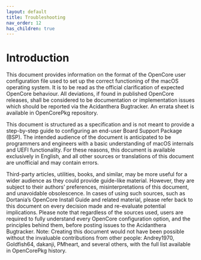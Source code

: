 ```yaml
---
layout: default
title: Troubleshooting
nav_order: 12
has_children: true
---
```


# Introduction

This document provides information on the format of the OpenCore user configuration file used to set up the correct functioning of the macOS operating system. It is to be read as the official clarification of expected OpenCore behaviour. All deviations, if found in published OpenCore releases, shall be considered to be documentation or implementation issues which should be reported via the Acidanthera Bugtracker. An errata sheet is available in OpenCorePkg repository.

This document is structured as a specification and is not meant to provide a step-by-step guide to configuring an end-user Board Support Package (BSP). The intended audience of the document is anticipated to be programmers and engineers with a basic understanding of macOS internals and UEFI functionality. For these reasons, this document is available exclusively in English, and all other sources or translations of this document are unofficial and may contain errors.

Third-party articles, utilities, books, and similar, may be more useful for a wider audience as they could provide guide-like material. However, they are subject to their authors’ preferences, misinterpretations of this document, and unavoidable obsolescence. In cases of using such sources, such as Dortania’s OpenCore Install Guide and related material, please refer back to this document on every decision made and re-evaluate potential implications.
Please note that regardless of the sources used, users are required to fully understand every OpenCore configuration option, and the principles behind them, before posting issues to the Acidanthera Bugtracker.
Note: Creating this document would not have been possible without the invaluable contributions from other people: Andrey1970, Goldfish64, dakanji, PMheart, and several others, with the full list available in OpenCorePkg history.
